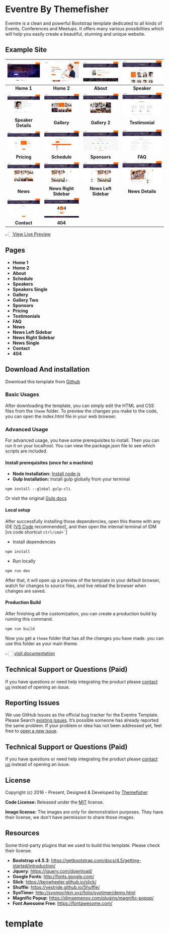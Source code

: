 # Eventre By Themefisher

Eventre is a clean and powerful Bootstrap template dedicated to all kinds of Events, Conferences and Meetups. It offers many various possibilities which will help you easily create a beautiful, stunning and unique website.

<!-- demo -->

## Example Site

|               [![](screenshots/home1.jpg)](https://demo.themefisher.com/eventre-bootstrap/)                |    [![](screenshots/home2.jpg)](https://demo.themefisher.com/eventre-bootstrap/homepage-two.html)     |       [![](screenshots/about.jpg)](https://demo.themefisher.com/eventre-bootstrap/about.html)        |    [![](screenshots/speakers.jpg)](https://demo.themefisher.com/eventre-bootstrap/speakers.html)     |
| :--------------------------------------------------------------------------------------------------------: | :---------------------------------------------------------------------------------------------------: | :--------------------------------------------------------------------------------------------------: | :--------------------------------------------------------------------------------------------------: |
|                                                 **Home 1**                                                 |                                              **Home 2**                                               |                                              **About**                                               |                                             **Speaker**                                              |
| [![](screenshots/speaker-details.jpg)](https://demo.themefisher.com/eventre-bootstrap/single-speaker.html) |      [![](screenshots/gallery.jpg)](https://demo.themefisher.com/eventre-bootstrap/gallery.html)      |   [![](screenshots/gallery2.jpg)](https://demo.themefisher.com/eventre-bootstrap/gallery-two.html)   | [![](screenshots/testimonials.jpg)](https://demo.themefisher.com/eventre-bootstrap/testimonial.html) |
|                                            **Speaker Details**                                             |                                              **Gallery**                                              |                                            **Gallery 2**                                             |                                           **Testimonial**                                            |
|        [![](screenshots/pricing.jpg)](https://demo.themefisher.com/eventre-bootstrap/pricing.html)         |     [![](screenshots/schedule.jpg)](https://demo.themefisher.com/eventre-bootstrap/schedule.html)     |    [![](screenshots/sponsors.jpg)](https://demo.themefisher.com/eventre-bootstrap/sponsors.html)     |         [![](screenshots/faq.jpg)](https://demo.themefisher.com/eventre-bootstrap/FAQ.html)          |
|                                                **Pricing**                                                 |                                             **Schedule**                                              |                                             **Sponsors**                                             |                                               **FAQ**                                                |
|           [![](screenshots/news.jpg)](https://demo.themefisher.com/eventre-bootstrap/news.html)            | [![](screenshots/newsrs.jpg)](https://demo.themefisher.com/eventre-bootstrap/news-right-sidebar.html) | [![](screenshots/newsls.jpg)](https://demo.themefisher.com/eventre-bootstrap/news-left-sidebar.html) | [![](screenshots/news-details.jpg)](https://demo.themefisher.com/eventre-bootstrap/news-single.html) |
|                                                  **News**                                                  |                                        **News Right Sidebar**                                         |                                        **News Left Sidebar**                                         |                                           **News Details**                                           |
|        [![](screenshots/contact.jpg)](https://demo.themefisher.com/eventre-bootstrap/contact.html)         |          [![](screenshots/404.jpg)](https://demo.themefisher.com/eventre-bootstrap/404.html)          |
|                                                **Contact**                                                 |                                                **404**                                                |

👉🏻[View Live Preview](https://demo.themefisher.com/eventre-bootstrap/)

<!-- resources -->

## Pages

- **Home 1**
- **Home 2**
- **About**
- **Schedule**
- **Speakers**
- **Speakers Single**
- **Gallery**
- **Gallery Two**
- **Sponsors**
- **Pricing**
- **Testimonials**
- **FAQ**
- **News**
- **News Left Sidebar**
- **News Right Sidebar**
- **News Single**
- **Contact**
- **404**

<!-- download -->

## Download And installation

Download this template from [Github](https://github.com/themefisher/eventre/archive/main.zip)

<!-- installation -->

### Basic Usages

After downloading the template, you can simply edit the HTML and CSS files from the `theme` folder. To preview the changes you make to the code, you can open the index.html file in your web browser.

### Advanced Usage

For advanced usage, you have some prerequisites to install. Then you can run it on your localhost. You can view the package.json file to see which scripts are included.

#### Install prerequisites (once for a machine)

- **Node Installation:** [Install node js](https://nodejs.org/en/download/)
- **Gulp Installation:** Install gulp globally from your terminal

```
npm install --global gulp-cli
```

Or visit the original [Gulp docs](https://gulpjs.com/docs/en/getting-started/quick-start)

#### Local setup

After successfully installing those dependencies, open this theme with any IDE [[VS Code](https://code.visualstudio.com/) recommended], and then open the internal terminal of IDM [vs code shortcut <code>ctrl/cmd+\`</code>]

- Install dependencies

```
npm install
```

- Run locally

```
npm run dev
```

After that, it will open up a preview of the template in your default browser, watch for changes to source files, and live reload the browser when changes are saved.

#### Production Build

After finishing all the customization, you can create a production build by running this command.

```
npm run build
```

Now you get a `theme` folder that has all the changes you have made. you can use this folder as your main theme.

👉🏻 [visit documentation](https://docs.themefisher.com/eventre/)

<!-- support -->

## Technical Support or Questions (Paid)

If you have questions or need help integrating the product please [contact us](mailto:mehedi@themefisher.com) instead of opening an issue.

<!-- reporting issue -->

## Reporting Issues

We use GitHub Issues as the official bug tracker for the Eventre Template. Please Search [existing issues](https://github.com/themefisher/event/issues). It’s possible someone has already reported the same problem.
If your problem or idea has not been addressed yet, feel free to [open a new issue](https://github.com/themefisher/event/issues).

<!-- support -->

## Technical Support or Questions (Paid)

If you have questions or need help integrating the product please [contact us](mailto:mehedi@themefisher.com) instead of opening an issue.

<!-- licence -->

## License

Copyright (c) 2016 - Present, Designed & Developed by [Themefisher](https://themefisher.com)

**Code License:** Released under the [MIT](https://github.com/themefisher/eventre/blob/main/LICENSE) license.

**Image license:** The images are only for demonstration purposes. They have their license, we don't have permission to share those images.

<!-- resources -->

## Resources

Some third-party plugins that we used to build this template. Please check their license.

- **Bootstrap v4.5.3**: <https://getbootstrap.com/docs/4.5/getting-started/introduction/>
- **Jquery**: <https://jquery.com/download/>
- **Google Fonts**: <http://fonts.google.com/>
- **Slick**: <https://kenwheeler.github.io/slick/>
- **Shuffle**: <https://vestride.github.io/Shuffle/>
- **SyoTimer**: <http://syomochkin.xyz/folio/syotimer/demo.html>
- **Magnific Popup**: <https://dimsemenov.com/plugins/magnific-popup/>
- **Font Awesome Free**: <https://fontawesome.com/>

# template
